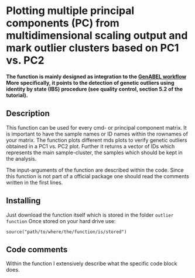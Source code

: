 # Plotting multiple principal components (PC) from multidimensional scaling output and mark outlier clusters based on PC1 vs. PC2

**The function is mainly designed as integration to the [GenABEL workflow](https://zenodo.org/record/19738#.V_3eyvmLSHs)**
**More specifically, it points to the detection of genetic outliers using identity by state (IBS) procedure (see quality control, section 5.2 of the tutorial).**

## Description
This function can be used for every cmd- or principal component matrix.
It is important to have the sample names or ID names within the rownames of your matrix.
The function plots different mds plots to verify genetic outliers obtained in a PC1 vs. PC2 plot.
Further it returns a vector of IDs which represents the main sample-cluster, the samples which should be kept in the analysis.

The input-arguments of the function are described within the code.
Since this function is not part of a official package one should read the comments written in the first lines.

## Installing
Just download the function itself which is stored in the folder `outlier function`
Once stored on your hard drive use:
```
source("path/to/where/the/function/is/stored")
```

## Code comments
Within the function I extensively describe what the specific code block does.
